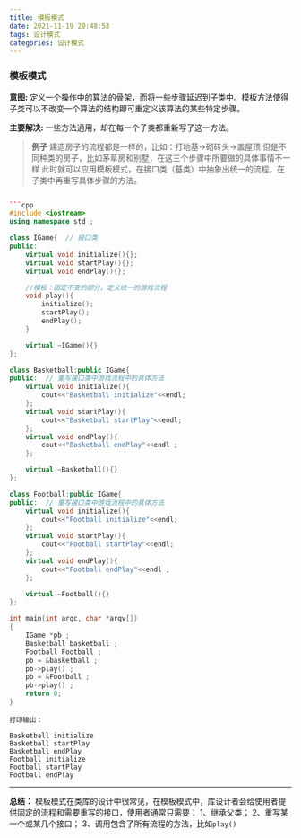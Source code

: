 ```yaml
---
title: 模板模式 
date: 2021-11-19 20:48:53
tags: 设计模式
categories: 设计模式
---
```



### 模板模式
**意图:** 定义一个操作中的算法的骨架，而将一些步骤延迟到子类中。模板方法使得子类可以不改变一个算法的结构即可重定义该算法的某些特定步骤。

**主要解决:** 一些方法通用，却在每一个子类都重新写了这一方法。

> **例子**
> 建造房子的流程都是一样的，比如：打地基->砌砖头->盖屋顶
> 但是不同种类的房子，比如茅草房和别墅，在这三个步骤中所要做的具体事情不一样
> 此时就可以应用模板模式，在接口类（基类）中抽象出统一的流程，在子类中再重写具体步骤的方法。

```cpp

```cpp
#include <iostream>
using namespace std ; 

class IGame{  // 接口类
public:
    virtual void initialize(){};
    virtual void startPlay(){};
    virtual void endPlay(){};

    //模板：固定不变的部分，定义统一的游戏流程
    void play(){
        initialize();
        startPlay();
        endPlay(); 
    }

    virtual ~IGame(){}
};

class Basketball:public IGame{  
public:  // 重写接口类中游戏流程中的具体方法
    virtual void initialize(){
        cout<<"Basketball initialize"<<endl; 
    };
    virtual void startPlay(){
        cout<<"Basketball startPlay"<<endl;
    };
    virtual void endPlay(){
        cout<<"Basketball endPlay"<<endl ; 
    };

    virtual ~Basketball(){}
};

class Football:public IGame{
public:  // 重写接口类中游戏流程中的具体方法
    virtual void initialize(){
        cout<<"Football initialize"<<endl; 
    };
    virtual void startPlay(){
        cout<<"Football startPlay"<<endl;
    };
    virtual void endPlay(){
        cout<<"Football endPlay"<<endl ; 
    };

    virtual ~Football(){}
};

int main(int argc, char *argv[])
{
    IGame *pb ;  
    Basketball basketball ; 
    Football Football ; 
    pb = &basketball ; 
    pb->play() ; 
    pb = &Football ; 
    pb->play() ; 
    return 0;
}
```
```
打印输出：

Basketball initialize
Basketball startPlay
Basketball endPlay
Football initialize
Football startPlay
Football endPlay
```


****
**总结：**
模板模式在类库的设计中很常见，在模板模式中，库设计者会给使用者提供固定的流程和需要重写的接口，使用者通常只需要：
1、继承父类；
2、重写某一个或某几个接口；
3、调用包含了所有流程的方法，比如`play()`
